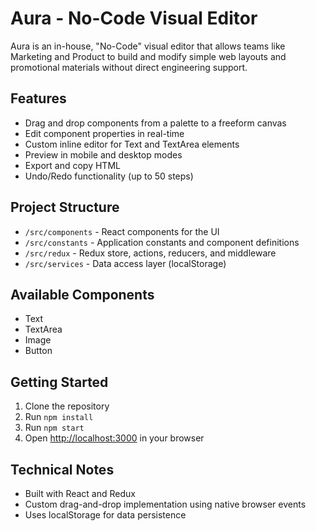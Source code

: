 # Aura - No-Code Visual Editor

Aura is an in-house, "No-Code" visual editor that allows teams like Marketing and Product to build and modify simple web layouts and promotional materials without direct engineering support.

## Features

- Drag and drop components from a palette to a freeform canvas
- Edit component properties in real-time
- Custom inline editor for Text and TextArea elements
- Preview in mobile and desktop modes
- Export and copy HTML
- Undo/Redo functionality (up to 50 steps)

## Project Structure

- `/src/components` - React components for the UI
- `/src/constants` - Application constants and component definitions
- `/src/redux` - Redux store, actions, reducers, and middleware
- `/src/services` - Data access layer (localStorage)

## Available Components

- Text
- TextArea
- Image
- Button

## Getting Started

1. Clone the repository
2. Run `npm install`
3. Run `npm start`
4. Open [http://localhost:3000](http://localhost:3000) in your browser

## Technical Notes

- Built with React and Redux
- Custom drag-and-drop implementation using native browser events
- Uses localStorage for data persistence